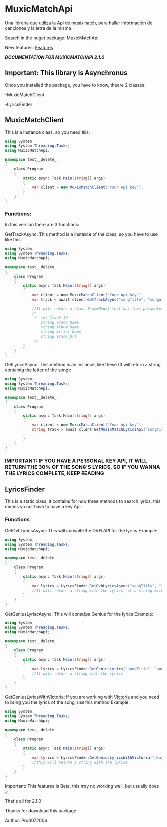 # MuxicMatchApi
Una librería que utiliza la Api de musixmatch, para hallar información de canciones y la letra de la misma

Search in the nuget package:  MuxicMatchApi

New features: [Features](https://github.com/pro0072006/MuxicMatchApi/blob/main/Updates_notice.md)

***DOCUMENTATION FOR MUXICMATCHAPI 2.1.0***

## Important: This library is Asynchronus

Once you installed the package, you have to know, theare 2 classes:

-MuxicMatchClient

-LyricsFinder

## MuxicMatchClient
This is a instance class, so you need this:

```C#
using System;
using System.Threading.Tasks;
using MuxicMatchApi;

namespace test__delete_
{
    class Program
    {
        static async Task Main(string[] args)
        {
            var client = new MuxicMatchClient("Your Api key");
        }
    }
}
```
### Functions:

In this version there are 3 functions:


GetTrackAsync: This method is a instance of the class, so you have to use like this:
```C#
using System;
using System.Threading.Tasks;
using MuxicMatchApi;

namespace test__delete_
{
    class Program
    {
        static async Task Main(string[] args)
        {
            var client = new MuxicMatchClient("Your Api key");
            var track = await client.GetTrackAsync("songTitle", "songartist");

            //It will return a class TrackModel that has this paramaters:
            /*
             *  int Track_Id 
                string Track_Name 
                string Album_Name 
                string Artist_Name
                string Track_Url 
             */
        }
    }
}
```

GetLyricsAsync: This method is an instance, like these (It will return a string containig the letter of the song):

```C#
using System;
using System.Threading.Tasks;
using MuxicMatchApi;

namespace test__delete_
{
    class Program
    {
        static async Task Main(string[] args)
        {
            var client = new MuxicMatchClient("Your Api key");
            string track = await client.GetMusixMatchLyricsApi("songTitle", "songArtist");

        }
    }
}
```

### IMPORTANT: IF YOU HAVE A PERSONAL KEY API, IT WILL RETURN THE 30% OF THE SONG'S LYRICS, SO IF YOU WANNA THE LYRICS COMPLETE, KEEP READING

## LyricsFinder
This is a static class, it contains for now three methods to search lyrics, this means yo not have to have a key Api:

### Functions

GetOvhLyricsAsync: This will consulte the OVH.API for the lyrics
Example:
```C#
using System;
using System.Threading.Tasks;
using MuxicMatchApi;

namespace test__delete_
{
    class Program
    {
        static async Task Main(string[] args)
        {
            var lyrics = LyricsFinder.GetOvhLyricsAsync("songTitle", "songArtist");
            //It will return a string with the lyrics, or a string with a error
        }
    }
}
```
GetGeniusLyriscAsync: This will consulpe Genius for the lyrics
Example:

```C#
using System;
using System.Threading.Tasks;
using MuxicMatchApi;

namespace test__delete_
{
    class Program
    {
        static async Task Main(string[] args)
        {
            var lyrics = LyricsFinder.GetGeniusLyrics("songTitle", "songArtist");
            //It will return a string with the lyrics
        }
    }
}
```

GetGeniusLyricsWithVictoria: If you are working with [Victoria](https://github.com/Yucked/Victoria) and you need to bring you the lyrics of the song, use this method
Example:
```C#
using System;
using System.Threading.Tasks;
using MuxicMatchApi;

namespace test__delete_
{
    class Program
    {
        static async Task Main(string[] args)
        {
            var lyrics = LyricsFinder.GetGeniusLyricsWithVictoria("player.track.title");
            //this will return a string with the lyrics
        }
    }
}
```
Important: This features is Beta, this may no working well, but usually does :)

That's all for 2.1.0

Thanks for download this package

Author: Pro0072006
